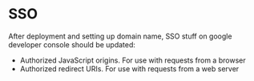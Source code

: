 # SSO
After deployment and setting up domain name, SSO stuff on google developer console should be updated:
- Authorized JavaScript origins. For use with requests from a browser
- Authorized redirect URIs. For use with requests from a web server